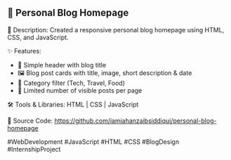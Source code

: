 ## 📝 Personal Blog Homepage 

📌 Description:
Created a responsive personal blog homepage using HTML, CSS, and JavaScript.

✨ Features:
- 🧭 Simple header with blog title
- 🖼 Blog post cards with title, image, short description & date
- 📂 Category filter (Tech, Travel, Food)
- 📄 Limited number of visible posts per page

🛠 Tools & Libraries:
HTML | CSS | JavaScript

📁 Source Code: https://github.com/iamjahanzaibsiddiqui/personal-blog-homepage

#WebDevelopment #JavaScript #HTML #CSS #BlogDesign #InternshipProject
